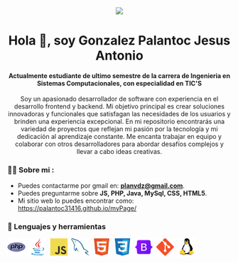 <div id="header" align="center">
    <img src="https://media.giphy.com/media/qgQUggAC3Pfv687qPC/giphy.gif" width="200" />
    <h1 align="center">Hola 👋, soy Gonzalez Palantoc Jesus Antonio</h1>
    <h4 align="center">Actualmente estudiante de ultimo semestre de la carrera de Ingenieria en Sistemas Computacionales, con especialidad en TIC'S</h4>
    <p align="center">Soy un apasionado desarrollador de software con experiencia en el desarrollo frontend y backend. Mi objetivo principal es crear soluciones innovadoras y funcionales que satisfagan las necesidades de los usuarios y brinden una experiencia excepcional.
    En mi repositorio encontrarás una variedad de proyectos que reflejan mi pasión por la tecnología y mi dedicación al aprendizaje constante. Me encanta trabajar en equipo y colaborar con otros desarrolladores para abordar desafíos complejos y llevar a cabo ideas creativas. </p>
</div>

### 👨‍💻 Sobre mi :
- Puedes contactarme por gmail en: **planvdz@gmail.com**.
- Puedes preguntarme sobre **JS, PHP, Java, MySql, CSS, HTML5**.
- Mi sitio web lo puedes encontrar como: https://palantoc31416.github.io/myPage/


<div>
    <h3>🔨 Lenguajes y herramientas</h3>
    <div>
        <img src="https://github.com/devicons/devicon/blob/master/icons/php/php-original.svg" title="PHP" alt="php" width="40" height="40" />&nbsp
        <img src="https://github.com/devicons/devicon/blob/master/icons/java/java-original.svg" title="java" alt="java" width="40" height="40" />&nbsp
        <img src="https://github.com/devicons/devicon/blob/master/icons/javascript/javascript-original.svg" title="Java Script" alt="js" width="40" height="40" />&nbsp
        <img src="https://github.com/devicons/devicon/blob/master/icons/mysql/mysql-original.svg" title="mysql" alt="mysql" width="40" height="40" />&nbsp
        <img src="https://github.com/devicons/devicon/blob/master/icons/html5/html5-original.svg" title="html5" alt="html5" width="40" height="40" />&nbsp
        <img src="https://github.com/devicons/devicon/blob/master/icons/css3/css3-original.svg" title="css" alt="css" width="40" height="40" />&nbsp
        <img src="https://github.com/devicons/devicon/blob/master/icons/bootstrap/bootstrap-original.svg" title="bootstrap" alt="bootstrap" width="40" height="40" />&nbsp
        <img src="https://github.com/devicons/devicon/blob/master/icons/git/git-original.svg" title="git" alt="git" width="40" height="40" />&nbsp
        <img src="https://github.com/devicons/devicon/blob/master/icons/linux/linux-original.svg" title="linux" alt="linux" width="40" height="40" />&nbsp
    </div>
</div>
